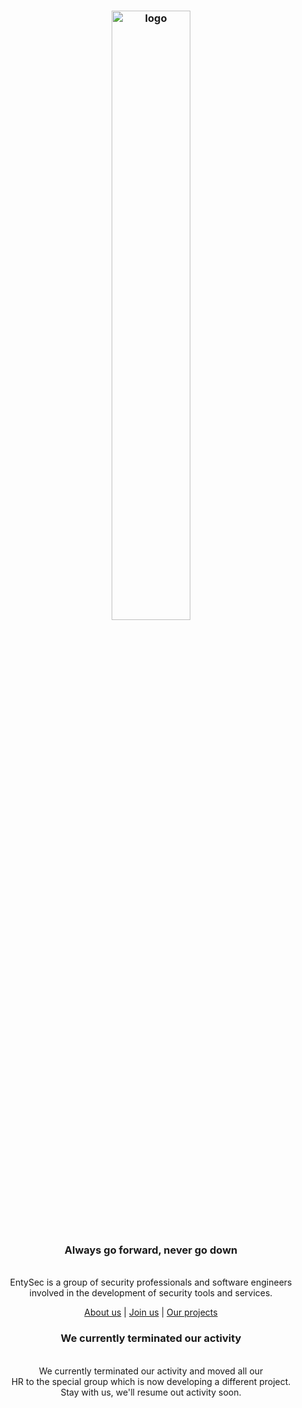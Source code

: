 <h3 align="center"><img src="https://entysec.netlify.app/img/banner.png" alt="logo" width="50%"></h3>

<h3 align="center"><strong>Always go forward, never go down</strong></h4>

<p align="center">
    <br>EntySec is a group of security professionals and software engineers
    <br>involved in the development of security tools and services.
    <br>
    <p align="center"><a href="https://entysec.com">About us</a> | <a href="mailto:entysec@gmail.com?subject=Application to join&body=Describe yourself here...">Join us</a> | <a href="https://github.com/orgs/EntySec/repositories">Our projects</a><p>
</p>

<h3 align="center"><strong>We currently terminated our activity</strong></h4>
<p align="center">
    <br>We currently terminated our activity and moved all our
    <br>HR to the special group which is now developing a different project.
    <br>Stay with us, we'll resume out activity soon.
</p>
